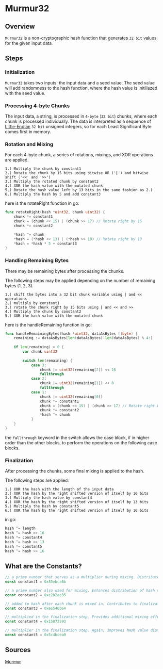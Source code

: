 # Murmur32


## Overview

`Murmur32` is a non-cryptographic hash function that generates `32 bit` values for the given input data.


## Steps


### Initialization

`Murmur32` takes two inputs: the input data and a seed value. The seed value will add randomness to the hash function, where the hash value is initiliazed with the seed value.


### Processing 4-byte Chunks

The input data, a string, is processed in `4-byte` (`32 bit`) chunks, where each chunk is processed individually. The data is interpreted as a sequence of [Little-Endian](https://en.wikipedia.org/wiki/Endianness) `32 bit` unsigned integers, so for each Least Significant Byte comes first in memory. 


### Rotation and Mixing

For each 4-byte chunk, a series of rotations, mixings, and XOR operations are applied.

```
1.) Multiply the chunk by constant1
2.) Rotate the chunk by 15 bits using bitwise OR ('|') and bitwise shift ('<<' and '>>')
3.) Multiply the rotated chunk by constant2
4.) XOR the hash value with the mutated chunk
5.) Rotate the hash value left by 13 bits in the same fashion as 2.)
6.) Multiply the hash by 5 and add constant3
```

here is the rotateRight function in go:
```go
func rotateRight(hash *uint32, chunk uint32) {
	chunk *= constant1
	chunk = (chunk << 15) | (chunk >> 17) // Rotate right by 15
	chunk *= constant2

	*hash ^= chunk
	*hash = (*hash << 13) | (*hash >> 19) // Rotate right by 13
	*hash = *hash * 5 + constant3
}
```


### Handling Remaining Bytes

There may be remaining bytes after processing the chunks.

The following steps may be applied depending on the number of remaining bytes (1, 2, 3).

```
1.) shift the bytes into a 32 bit chunk variable using | and << operations
2.) multiply by constant1
3.) rotate the chunk right by 15 bits using | and << and >>
4.) Multiply the chunk by constant2
5.) XOR the hash value with the mutated chunk
```

here is the handleRemaining function in go:
```go
func handleRemainingBytes(hash *uint32, dataAsBytes []byte) {
	remaining := dataAsBytes[len(dataAsBytes)-len(dataAsBytes) % 4:]
	
	if len(remaining) > 0 {
		var chunk uint32
		
		switch len(remaining) {
			case 3:
				chunk |= uint32(remaining[2]) << 16
				fallthrough
			case 2:
				chunk |= uint32(remaining[1]) << 8
				fallthrough
			case 1:
				chunk |= uint32(remaining[0])
				chunk *= constant1
				chunk = (chunk << 15) | (chunk >> 17) // Rotate right by 15
				chunk *= constant2
				*hash ^= chunk
			}
	}
}
```

the `fallthrough` keyword in the switch allows the case block, if in higher order than the other blocks, to perform the operations on the following case blocks.


### Finalization

After processing the chunks, some final mixing is applied to the hash.

The following steps are applied:

```
1.) XOR the hash with the length of the input data
2.) XOR the hash by the right shifted version of itself by 16 bits
3.) Multiply the hash value by constant4
4.) XOR the hash by the right shifted version of itself by 13 bits
5.) Multiply the hash by constant5
6.) XOR the hash by the right shifted version of itself by 16 bits
```

in go:
```go
hash ^= length
hash ^= hash >> 16
hash *= constant4
hash ^= hash >> 13
hash *= constant5
hash ^= hash >> 16
```


## What are the Constants?

```go
// a prime number that serves as a multiplier during mixing. Distributes bits and improves randomness
const constant1 = 0x85ebca6b 

// a prime number also used for mixing. Enhances distribution of hash value
const constant2 = 0xc2b2ae35

// added to hash after each chunk is mixed in. Contributes to finalization step
const constant3 = 0xe6546b64

// multiplied in the finalization step. Provides additional mixing effect
const constant4 = 0x1b873593

// multiplier in the finalization step. Again, improves hash value distribution
const constant5 = 0x5c4bcea9
```


## Sources

[Murmur](../common/murmur/Murmur.go)